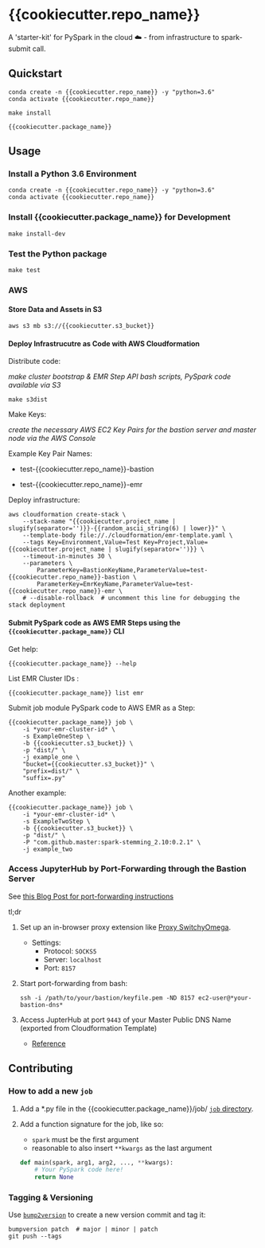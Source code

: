 # {{cookiecutter.repo_name}}

A 'starter-kit' for PySpark in the cloud :cloud: - from infrastructure to spark-submit call.

## Quickstart

```
conda create -n {{cookiecutter.repo_name}} -y "python=3.6"
conda activate {{cookiecutter.repo_name}}

make install

{{cookiecutter.package_name}}
```

## Usage

### Install a Python 3.6 Environment

```
conda create -n {{cookiecutter.repo_name}} -y "python=3.6"
conda activate {{cookiecutter.repo_name}}
```

### Install {{cookiecutter.package_name}} for Development

```
make install-dev
```

### Test the Python package

```
make test
```

### AWS

#### Store Data and Assets in S3

```
aws s3 mb s3://{{cookiecutter.s3_bucket}}
```

#### Deploy Infrastrucutre as Code with AWS Cloudformation

Distribute code:

*make cluster bootstrap & EMR Step API bash scripts, PySpark code available via S3*

```
make s3dist
```

Make Keys:

*create the necessary AWS EC2 Key Pairs for the bastion server and master node via the AWS Console*

Example Key Pair Names:

- test-{{cookiecutter.repo_name}}-bastion

- test-{{cookiecutter.repo_name}}-emr

Deploy infrastructure:

```
aws cloudformation create-stack \
    --stack-name "{{cookiecutter.project_name | slugify(separator='')}}-{{random_ascii_string(6) | lower}}" \
    --template-body file://./cloudformation/emr-template.yaml \
    --tags Key=Environment,Value=Test Key=Project,Value={{cookiecutter.project_name | slugify(separator='')}} \
    --timeout-in-minutes 30 \
    --parameters \
        ParameterKey=BastionKeyName,ParameterValue=test-{{cookiecutter.repo_name}}-bastion \
        ParameterKey=EmrKeyName,ParameterValue=test-{{cookiecutter.repo_name}}-emr \
    # --disable-rollback  # uncomment this line for debugging the stack deployment
```

#### Submit PySpark code as AWS EMR Steps using the `{{cookiecutter.package_name}}` CLI

Get help:

```
{{cookiecutter.package_name}} --help
```

List EMR Cluster IDs :

```
{{cookiecutter.package_name}} list emr
```

Submit job module PySpark code to AWS EMR as a Step:

```
{{cookiecutter.package_name}} job \
    -i *your-emr-cluster-id* \
    -s ExampleOneStep \
    -b {{cookiecutter.s3_bucket}} \
    -p "dist/" \
    -j example_one \
    "bucket={{cookiecutter.s3_bucket}}" \
    "prefix=dist/" \
    "suffix=.py"
```

Another example:

```
{{cookiecutter.package_name}} job \
    -i *your-emr-cluster-id* \
    -s ExampleTwoStep \
    -b {{cookiecutter.s3_bucket}} \
    -p "dist/" \
    -P "com.github.master:spark-stemming_2.10:0.2.1" \
    -j example_two
```

### Access JupyterHub by Port-Forwarding through the Bastion Server

See [this Blog Post for port-forwarding instructions](https://bytes.babbel.com/en/articles/2017-07-04-spark-with-jupyter-inside-vpc.html)

tl;dr

1. Set up an in-browser proxy extension like [Proxy SwitchyOmega](https://chrome.google.com/webstore/detail/proxy-switchyomega/padekgcemlokbadohgkifijomclgjgif?hl=en).

    - Settings:
        - Protocol: `SOCKS5`
        - Server: `localhost`
        - Port: `8157`

2. Start port-forwarding from bash:

    ```
    ssh -i /path/to/your/bastion/keyfile.pem -ND 8157 ec2-user@*your-bastion-dns*
    ```

3. Access JupterHub at port `9443` of your Master Public DNS Name (exported from Cloudformation Template)

    - [Reference](https://docs.aws.amazon.com/emr/latest/ReleaseGuide/emr-jupyterhub-connect.html)

## Contributing

### How to add a new `job`

1. Add a *.py file in the {{cookiecutter.package_name}}/job/ [`job` directory]({{cookiecutter.package_name}}/job/).

2. Add a function signature for the job, like so:

    - `spark` must be the first argument
    - reasonable to also insert `**kwargs` as the last argument

    ```python
    def main(spark, arg1, arg2, ..., **kwargs):
        # Your PySpark code here!
        return None
    ```

### Tagging & Versioning

Use [`bump2version`](https://github.com/c4urself/bump2version) to create a new version commit and tag it:

```
bumpversion patch  # major | minor | patch
git push --tags
```
